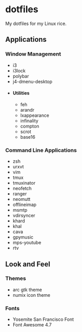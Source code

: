 # dotfiles
My dotfiles for my Linux rice.

## Applications

### Window Management

- i3
- i3lock
- polybar
- j4-dmenu-desktop
- #### Utilities
  - feh
  - arandr
  - lxappearance
  - infinality
  - compton
  - scrot
  - base16

### Command Line Applications

- zsh
- urxvt
- vim
- tmux
- tmuxinator
- neofetch
- ranger
- neomutt
- offlineimap
- msmtp
- vdirsyncer
- khard
- khal
- cava
- gpymusic
- mps-youtube
- rtv

## Look and Feel

### Themes

- arc gtk theme
- numix icon theme

### Fonts

- Yosemite San Francisco Font
- Font Awesome 4.7
